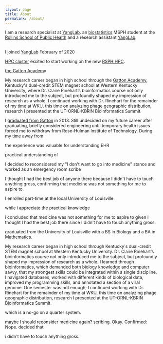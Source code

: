 ```yaml
---
layout: page
title: About
permalink: /about/
---
```





I am a research specialist at <a href="https://yanglab-emory.github.io/">YangLab</a>. 
an <a href="https://www.sph.emory.edu/departments/bios/index.html">biostatistics</a>
 MSPH student at the <a href="https://www.sph.emory.edu">Rollins School of Public Health</a>
 and a research assistant <a href="https://yanglab-emory.github.io/">YangLab</a>.<br><br>

I joined <a href="https://yanglab-emory.github.io/">YangLab</a> February of 2020


<a href="https://hgcc.genetics.emory.edu/">HPC cluster</a>
excited to start working on the new <a href="https://scholarblogs.emory.edu/rsph-hpc/">RSPH HPC</a>. 






<a href="https://www.wku.edu/academy/">the Gatton Academy</a>

<a href="https://wkunews.wordpress.com/2013/05/11/gatton-graduation-2013/"> </a>

<a href="https://wkunews.wordpress.com/2011/04/06/gatton-classof2013/"> </a>


My research career began in high school through the <a href="https://www.wku.edu/academy/">Gatton Academy</a>, Kentucky's dual-credit STEM magnet school at Western Kentucky University, where Dr. Claire Rinehart’s bioinformatics course not only introduced me to the subject, but profoundly shaped my impression of research as a whole. I continued working with Dr. Rinehart for the remainder of my time at WKU, this time on analyzing phage geographic distribution, research I presented at the UT-ORNL-KBRIN Bioinformatics Summit.


I <a href="https://wkunews.wordpress.com/2013/05/11/gatton-graduation-2013/">graduated from Gatton</a> in 2013. Still undecided on my future career after graduating, briefly considered engineering until temporary health issues forced me to withdraw from Rose-Hulman Institute of Technology. During my time away from 


the experience was valuable for understanding EHR

practical understanding of 


I decided to reconsidered my "I don't want to go into medicine" stance and worked as an emergency room scribe 



I thought I had the best job of anyone there because I didn't have to touch anything gross, confirming that medicine was not something for me to aspire to.


I enrolled part-time at the local University of Louisville.

while i appreciate the practical knowledge

i concluded that medicine was not something for me to aspire to given I thought I had the best job there since I didn't have to touch anything gross.



graduated from the University of Louisville with a BS in Biology and a BA in Mathematics.



My research career began in high school through Kentucky's dual-credit STEM magnet school at Western Kentucky University. Dr. Claire Rinehart’s bioinformatics course not only introduced me to the subject, but profoundly shaped my impression of research as a whole. I learned through bioinformatics, which demanded both biology knowledge and computer savvy, that my strongest skills could be integrated within a single discipline. I navigated databases, worked with different kinds of biological data, improved my programming skills, and annotated a section of a viral genome. One semester was not enough; I continued working with Dr. Rinehart for the remainder of my time at WKU, this time on analyzing phage geographic distribution, research I presented at the UT-ORNL-KBRIN Bioinformatics Summit.


which is a no-go on a quarter system. 


maybe I should reconsider medicine again? scribing. Okay. Confirmed: Nope.
decided that 

i didn't have to touch anything gross. 

